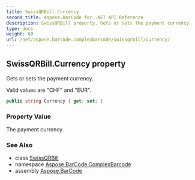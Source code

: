 ```yaml
---
title: SwissQRBill.Currency
second_title: Aspose.BarCode for .NET API Reference
description: SwissQRBill property. Gets or sets the payment currency
type: docs
weight: 60
url: /net/aspose.barcode.complexbarcode/swissqrbill/currency/
---
```

## SwissQRBill.Currency property

Gets or sets the payment currency.

Valid values are "CHF" and "EUR".

```csharp
public string Currency { get; set; }
```

### Property Value

The payment currency.

### See Also

* class [SwissQRBill](../)
* namespace [Aspose.BarCode.ComplexBarcode](../../swissqrbill/)
* assembly [Aspose.BarCode](../../../)


